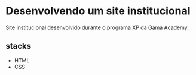 # Desenvolvendo um site institucional

Site institucional desenvolvido durante o programa XP da Gama Academy.

## stacks
- HTML
- CSS